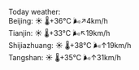 Today weather:  
Beijing: ☀️   🌡️+36°C 🌬️↗4km/h  
Tianjin: ☀️   🌡️+33°C 🌬️↖19km/h  
Shijiazhuang: ☀️   🌡️+38°C 🌬️↑19km/h  
Tangshan: ☀️   🌡️+35°C 🌬️↑31km/h  
